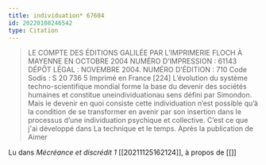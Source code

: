 ```yaml
---
title: individuation* 67604
id: 20220108246542
type: Citation
---
```


> LE COMPTE DES ÉDITIONS GALILÉE PAR L’IMPRIMERIE FLOCH À MAYENNE EN OCTOBRE 2004 NUMÉRO D’IMPRESSION : 61143 DÉPÔT LÉGAL : NOVEMBRE 2004. NUMÉRO D’ÉDITION : 710 Code Sodis : S 20 736 5 Imprimé en France [224] L’évolution du système techno-scientifique mondial forme la base du devenir des sociétés humaines et constitue uneindividuationau sens défini par Simondon. Mais le devenir en quoi consiste cette individuation n’est possible qu’à la condition de se transformer en avenir par son insertion dans le processus d’une individuation psychique et collective. C’est ce que j'ai développé dans La technique et le temps. Après la publication de Aimer

Lu dans *Mécréance et discrédit 1* [[20211125162124]], à propos de [[]]